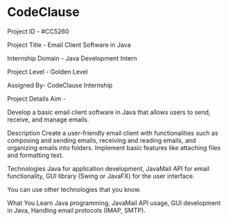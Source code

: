 # CodeClause
Project ID - #CC5260

Project Title - Email Client Software in Java

Internship Domain - Java Development Intern

Project Level - Golden Level

Assigned By- CodeClause Internship

Project Details
Aim -

Develop a basic email client software in Java that allows users to send, receive, and
manage emails.

Description
Create a user-friendly email client with functionalities such as composing and
sending emails, receiving and reading emails, and organizing emails into folders.
Implement basic features like attaching files and formatting text.

Technologies
Java for application development, JavaMail API for email functionality, GUI library
(Swing or JavaFX) for the user interface.

You can use other technologies that you know.

What You Learn Java programming, 
JavaMail API usage, GUI development in Java, Handling email
protocols (IMAP, SMTP).

